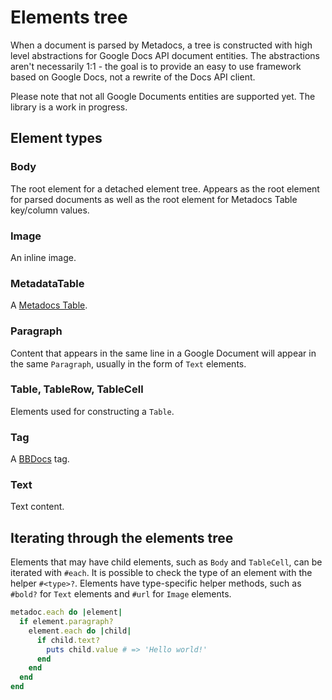 # Elements tree

When a document is parsed by Metadocs, a tree is constructed with high level abstractions for
Google Docs API document entities. The abstractions aren't necessarily 1:1 - the goal is to provide
an easy to use framework based on Google Docs, not a rewrite of the Docs API client.

Please note that not all Google Documents entities are supported yet. The library is a work in
progress.

## Element types

### Body

The root element for a detached element tree. Appears as the root element for parsed documents as
well as the root element for Metadocs Table key/column values.

### Image

An inline image.

### MetadataTable

A [Metadocs Table](metadata_table.md).

### Paragraph

Content that appears in the same line in a Google Document will appear in the same `Paragraph`,
usually in the form of `Text` elements.

### Table, TableRow, TableCell

Elements used for constructing a `Table`.

### Tag

A [BBDocs](bbdocs.md) tag.

### Text

Text content.

## Iterating through the elements tree

Elements that may have child elements, such as `Body` and `TableCell`, can be iterated with `#each`.
It is possible to check the type of an element with the helper `#<type>?`. Elements have
type-specific helper methods, such as `#bold?` for `Text` elements and `#url` for `Image` elements.

```ruby
metadoc.each do |element|
  if element.paragraph?
    element.each do |child|
      if child.text?
        puts child.value # => 'Hello world!'
      end
    end
  end
end
```
